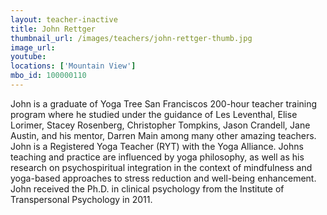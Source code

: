 ```yaml
---
layout: teacher-inactive
title: John Rettger
thumbnail_url: /images/teachers/john-rettger-thumb.jpg
image_url:
youtube:
locations: ['Mountain View']
mbo_id: 100000110
---
```


John is a graduate of Yoga Tree San Franciscos 200-hour teacher training program where he studied under the guidance of Les Leventhal, Elise Lorimer, Stacey Rosenberg, Christopher Tompkins, Jason Crandell, Jane Austin, and his mentor, Darren Main among many other amazing teachers. John is a Registered Yoga Teacher (RYT) with the Yoga Alliance. Johns teaching and practice are influenced by yoga philosophy, as well as his research on psychospiritual integration in the context of mindfulness and yoga-based approaches to stress reduction and well-being enhancement. John received the Ph.D. in clinical psychology from the Institute of Transpersonal Psychology in 2011.
